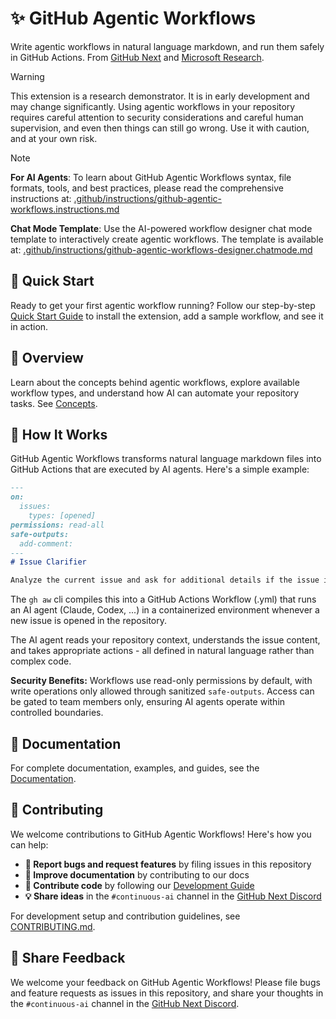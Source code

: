# ✨ GitHub Agentic Workflows

Write agentic workflows in natural language markdown, and run them safely in GitHub Actions. From [GitHub Next](https://githubnext.com/) and [Microsoft Research](https://www.microsoft.com/en-us/research/group/research-software-engineering-rise/).

> [!WARNING]
> This extension is a research demonstrator. It is in early development and may change significantly. Using agentic workflows in your repository requires careful attention to security considerations and careful human supervision, and even then things can still go wrong. Use it with caution, and at your own risk.

> [!NOTE]
> **For AI Agents**: To learn about GitHub Agentic Workflows syntax, file formats, tools, and best practices, please read the comprehensive instructions at: [.github/instructions/github-agentic-workflows.instructions.md](https://raw.githubusercontent.com/githubnext/gh-aw/main/.github/instructions/github-agentic-workflows.instructions.md)
>
> **Chat Mode Template**: Use the AI-powered workflow designer chat mode template to interactively create agentic workflows. The template is available at: [.github/instructions/github-agentic-workflows-designer.chatmode.md](https://raw.githubusercontent.com/githubnext/gh-aw/main/.github/instructions/github-agentic-workflows-designer.chatmode.md)

## 🚀 Quick Start

Ready to get your first agentic workflow running? Follow our step-by-step [Quick Start Guide](https://githubnext.github.io/gh-aw/start-here/quick-start/) to install the extension, add a sample workflow, and see it in action.

## 📖 Overview

Learn about the concepts behind agentic workflows, explore available workflow types, and understand how AI can automate your repository tasks. See [Concepts](https://githubnext.github.io/gh-aw/start-here/concepts/).

## 🔧 How It Works

GitHub Agentic Workflows transforms natural language markdown files into GitHub Actions that are executed by AI agents. Here's a simple example:

```markdown
---
on:
  issues:
    types: [opened]
permissions: read-all 
safe-outputs:
  add-comment:
---
# Issue Clarifier

Analyze the current issue and ask for additional details if the issue is unclear.
```

The `gh aw` cli compiles this into a GitHub Actions Workflow (.yml) that runs an AI agent (Claude, Codex, ...) in a containerized environment whenever a new issue is opened in the repository.

The AI agent reads your repository context, understands the issue content, and takes appropriate actions - all defined in natural language rather than complex code.

**Security Benefits:** Workflows use read-only permissions by default, with write operations only allowed through sanitized `safe-outputs`. Access can be gated to team members only, ensuring AI agents operate within controlled boundaries.

## 📖 Documentation

For complete documentation, examples, and guides, see the [Documentation](https://githubnext.github.io/gh-aw/).

## 🤝 Contributing

We welcome contributions to GitHub Agentic Workflows! Here's how you can help:

- **🐛 Report bugs and request features** by filing issues in this repository
- **📖 Improve documentation** by contributing to our docs
- **🔧 Contribute code** by following our [Development Guide](DEVGUIDE.md)
- **💡 Share ideas** in the `#continuous-ai` channel in the [GitHub Next Discord](https://gh.io/next-discord)

For development setup and contribution guidelines, see [CONTRIBUTING.md](CONTRIBUTING.md).

## 💬 Share Feedback

We welcome your feedback on GitHub Agentic Workflows! Please file bugs and feature requests as issues in this repository,
and share your thoughts in the `#continuous-ai` channel in the [GitHub Next Discord](https://gh.io/next-discord).
